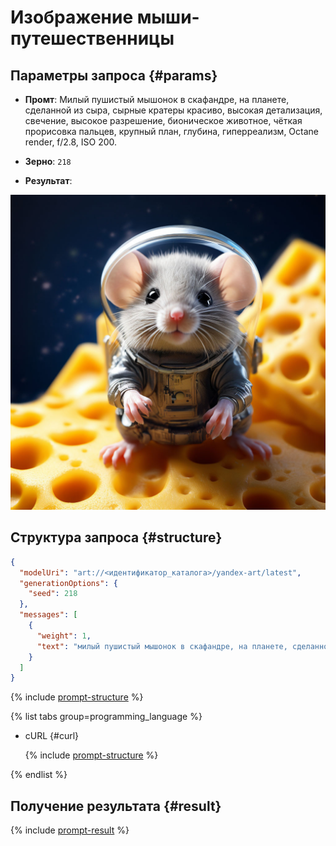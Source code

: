 # Изображение мыши-путешественницы

## Параметры запроса {#params}

* **Промт**: Милый пушистый мышонок в скафандре, на планете, сделанной из сыра, сырные кратеры красиво, высокая детализация, свечение, высокое разрешение, бионическое животное, чёткая прорисовка пальцев, крупный план, глубина, гиперреализм, Octane render, f/2.8, ISO 200.

* **Зерно**: `218`

* **Результат**:

![marketing-food](../../../_assets/yandexgpt/social-network-cheese.jpeg)

## Структура запроса {#structure}

```json
{
  "modelUri": "art://<идентификатор_каталога>/yandex-art/latest",
  "generationOptions": {
    "seed": 218
  },
  "messages": [
    {
      "weight": 1,
      "text": "милый пушистый мышонок в скафандре, на планете, сделанной из сыра, сырные кратеры красиво, высокая детализация, свечение, высокое разрешение, бионическое животное, чёткая прорисовка пальцев, крупный план, глубина, гиперреализм, Octane render, f/2.8, ISO 200"
    }
  ]
}
```

{% include [prompt-structure](../../../_includes/foundation-models/yandexart/api-parameters.md) %}

{% list tabs group=programming_language %}

- cURL {#curl}

  {% include [prompt-structure](../../../_includes/foundation-models/yandexart/prompt-request.md) %}

{% endlist %}

## Получение результата {#result}

{% include [prompt-result](../../../_includes/foundation-models/yandexart/prompt-result.md) %}
